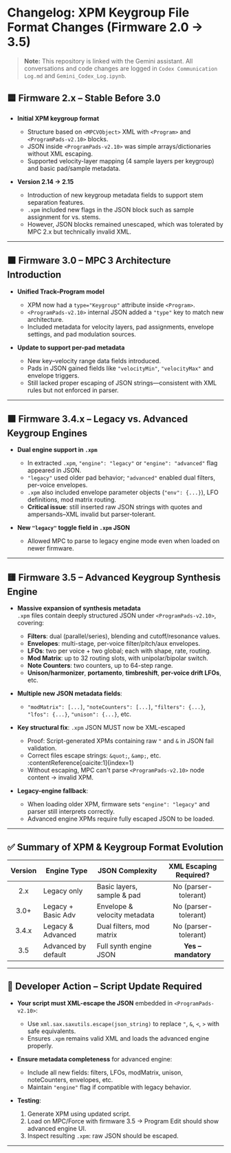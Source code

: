 # Changelog: XPM Keygroup File Format Changes (Firmware 2.0 → 3.5)
> **Note:** This repository is linked with the Gemini assistant. All conversations and code changes are logged in `Codex Communication Log.md` and `Gemini_Codex_Log.ipynb`.

## 🟦 Firmware 2.x – Stable Before 3.0

- **Initial XPM keygroup format**  
  - Structure based on `<MPCVObject>` XML with `<Program>` and `<ProgramPads-v2.10>` blocks.  
  - JSON inside `<ProgramPads-v2.10>` was simple arrays/dictionaries without XML escaping.  
  - Supported velocity-layer mapping (4 sample layers per keygroup) and basic pad/sample metadata.

- **Version 2.14 → 2.15**  
  - Introduction of new keygroup metadata fields to support stem separation features.  
  - `.xpm` included new flags in the JSON block such as sample assignment for vs. stems.  
  - However, JSON blocks remained unescaped, which was tolerated by MPC 2.x but technically invalid XML.

---

## 🟧 Firmware 3.0 – MPC 3 Architecture Introduction

- **Unified Track–Program model**  
  - XPM now had a `type="Keygroup"` attribute inside `<Program>`.  
  - `<ProgramPads-v2.10>` internal JSON added a `"type"` key to match new architecture.  
  - Included metadata for velocity layers, pad assignments, envelope settings, and pad modulation sources.

- **Update to support per-pad metadata**  
  - New key–velocity range data fields introduced.  
  - Pads in JSON gained fields like `"velocityMin"`, `"velocityMax"` and envelope triggers.  
  - Still lacked proper escaping of JSON strings—consistent with XML rules but not enforced in parser.

---

## 🟩 Firmware 3.4.x – Legacy vs. Advanced Keygroup Engines

- **Dual engine support in `.xpm`**  
  - In extracted `.xpm`, `"engine": "legacy"` or `"engine": "advanced"` flag appeared in JSON.  
  - `"legacy"` used older pad behavior; `"advanced"` enabled dual filters, per-voice envelopes.
  - `.xpm` also included envelope parameter objects (`"env": {...}`), LFO definitions, mod matrix routing.
  - **Critical issue**: still inserted raw JSON strings with quotes and ampersands–XML invalid but parser-tolerant.

- **New `"legacy"` toggle field in `.xpm` JSON**  
  - Allowed MPC to parse to legacy engine mode even when loaded on newer firmware.

---

## 🟨 Firmware 3.5 – Advanced Keygroup Synthesis Engine

- **Massive expansion of synthesis metadata**  
  `.xpm` files contain deeply structured JSON under `<ProgramPads-v2.10>`, covering:

  - **Filters**: dual (parallel/series), blending and cutoff/resonance values.  
  - **Envelopes**: multi-stage, per-voice filter/pitch/aux envelopes.  
  - **LFOs**: two per voice + two global; each with shape, rate, routing.  
  - **Mod Matrix**: up to 32 routing slots, with unipolar/bipolar switch.  
  - **Note Counters**: two counters, up to 64-step range.  
  - **Unison/harmonizer**, **portamento**, **timbreshift**, **per-voice drift LFOs**, etc.

- **Multiple new JSON metadata fields**:
  - `"modMatrix": [...]`, `"noteCounters": [...]`, `"filters": {...}`, `"lfos": {...}`, `"unison": {...}`, etc.

- **Key structural fix**: `.xpm` JSON MUST now be XML-escaped
  - Proof: Script-generated XPMs containing raw `"` and `&` in JSON fail validation.
  - Correct files escape strings: `&quot;`, `&amp;`, etc. :contentReference[oaicite:1]{index=1}
  - Without escaping, MPC can't parse `<ProgramPads-v2.10>` node content → invalid XPM.

- **Legacy-engine fallback**:
  - When loading older XPM, firmware sets `"engine": "legacy"` and parser still interprets correctly.
  - Advanced engine XPMs require fully escaped JSON to be loaded.

---

## ✅ Summary of XPM & Keygroup Format Evolution

| Version | Engine Type     | JSON Complexity                | XML Escaping Required? |
|:-------:|----------------|-------------------------------|:----------------------:|
| 2.x     | Legacy only     | Basic layers, sample & pad    | No (parser-tolerant)  |
| 3.0+    | Legacy + Basic Adv | Envelope & velocity metadata | No (parser-tolerant) |
| 3.4.x   | Legacy & Advanced | Dual filters, mod matrix    | No (parser-tolerant)  |
| 3.5     | Advanced by default | Full synth engine JSON     | **Yes – mandatory**    |

---

## 🚧 Developer Action – Script Update Required

- **Your script must XML-escape the JSON** embedded in `<ProgramPads-v2.10>`:
  - Use `xml.sax.saxutils.escape(json_string)` to replace `"`, `&`, `<`, `>` with safe equivalents.
  - Ensures `.xpm` remains valid XML and loads the advanced engine properly.

- **Ensure metadata completeness** for advanced engine:
  - Include all new fields: filters, LFOs, modMatrix, unison, noteCounters, envelopes, etc.
  - Maintain `"engine"` flag if compatible with legacy behavior.

- **Testing**:
  1. Generate XPM using updated script.
  2. Load on MPC/Force with firmware 3.5 → Program Edit should show advanced engine UI.
  3. Inspect resulting `.xpm`: raw JSON should be escaped.

---